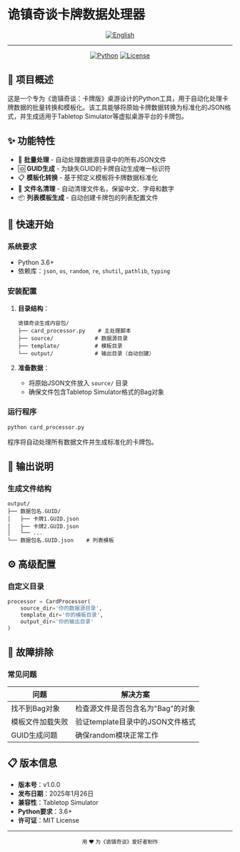 # 诡镇奇谈卡牌数据处理器

<div align="center">

  [![English](https://img.shields.io/badge/🌐-English-blue.svg?style=for-the-badge)](README_EN.md)

  ---

  [![Python](https://img.shields.io/badge/Python-3.6%2B-green.svg)](https://www.python.org/)
  [![License](https://img.shields.io/badge/License-MIT-yellow.svg)](LICENSE)

</div>

## 📖 项目概述

这是一个专为《诡镇奇谈：卡牌版》桌游设计的Python工具，用于自动化处理卡牌数据的批量转换和模板化。该工具能够将原始卡牌数据转换为标准化的JSON格式，并生成适用于Tabletop Simulator等虚拟桌游平台的卡牌包。

## ✨ 功能特性

- 🔄 **批量处理** - 自动处理数据源目录中的所有JSON文件
- 🆔 **GUID生成** - 为缺失GUID的卡牌自动生成唯一标识符
- 📋 **模板化转换** - 基于预定义模板将卡牌数据标准化
- 🧹 **文件名清理** - 自动清理文件名，保留中文、字母和数字
- 📦 **列表模板生成** - 自动创建卡牌包的列表配置文件

## 🚀 快速开始

### 系统要求

- Python 3.6+
- 依赖库：`json`, `os`, `random`, `re`, `shutil`, `pathlib`, `typing`

### 安装配置

1. **目录结构**：
   ```
   诡镇奇谈生成内容包/
   ├── card_processor.py    # 主处理脚本
   ├── source/             # 数据源目录
   ├── template/           # 模板目录
   └── output/             # 输出目录（自动创建）
   ```

2. **准备数据**：
   - 将原始JSON文件放入 `source/` 目录
   - 确保文件包含Tabletop Simulator格式的Bag对象

### 运行程序

```bash
python card_processor.py
```

程序将自动处理所有数据文件并生成标准化的卡牌包。

## 📁 输出说明

### 生成文件结构

```
output/
├── 数据包名.GUID/
│   ├── 卡牌1.GUID.json
│   ├── 卡牌2.GUID.json
│   └── ...
└── 数据包名.GUID.json    # 列表模板
```

## ⚙️ 高级配置

### 自定义目录

```python
processor = CardProcessor(
    source_dir='你的数据源目录',
    template_dir='你的模板目录',
    output_dir='你的输出目录'
)
```

## 🔧 故障排除

### 常见问题

| 问题 | 解决方案 |
|------|----------|
| 找不到Bag对象 | 检查源文件是否包含名为"Bag"的对象 |
| 模板文件加载失败 | 验证template目录中的JSON文件格式 |
| GUID生成问题 | 确保random模块正常工作 |

## 📋 版本信息

- **版本号**：v1.0.0
- **发布日期**：2025年1月26日
- **兼容性**：Tabletop Simulator
- **Python要求**：3.6+
- **许可证**：MIT License

---

<div align="center">

  <sub>用 ❤️ 为《诡镇奇谈》爱好者制作</sub>

</div>